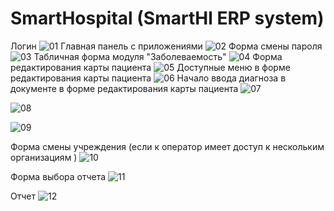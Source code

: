 SmartHospital (SmartHl ERP system)
====================================
Логин
![01](https://github.com/elston/orgzdrav/blob/master/screen/01.png "01")
Главная панель с приложениями
![02](https://github.com/elston/orgzdrav/blob/master/screen/02.png "02")
Форма смены пароля
![03](https://github.com/elston/orgzdrav/blob/master/screen/03.png "03")
Табличная форма модуля "Заболеваемость"
![04](https://github.com/elston/orgzdrav/blob/master/screen/04.png "04")
Форма редактирования карты пациента
![05](https://github.com/elston/orgzdrav/blob/master/screen/05.png "05")
Доступные меню в форме редактирования карты пациента
![06](https://github.com/elston/orgzdrav/blob/master/screen/06.png "06")
Начало ввода диагноза в документе в форме редактирования карты пациента
![07](https://github.com/elston/orgzdrav/blob/master/screen/07.png "07")

![08](https://github.com/elston/orgzdrav/blob/master/screen/08.png "08")

![09](https://github.com/elston/orgzdrav/blob/master/screen/09.png "09")

Форма смены учреждения (если к оператор имеет доступ к нескольким организациям )
![10](https://github.com/elston/orgzdrav/blob/master/screen/10.png "10")

Форма выбора отчета
![11](https://github.com/elston/orgzdrav/blob/master/screen/11.png "11")

Отчет
![12](https://github.com/elston/orgzdrav/blob/master/screen/12.png "12")